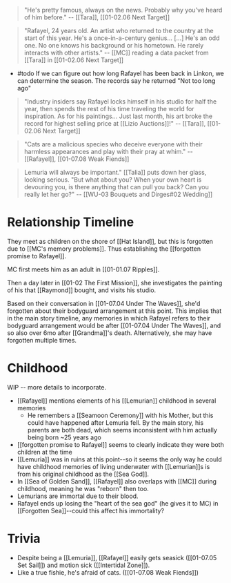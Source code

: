 > "He's pretty famous, always on the news. Probably why you've heard of him before." 
> -- [[Tara]], [[01-02.06 Next Target]]

> "Rafayel, 24 years old. An artist who returned to the country at the start of this year. He's a once-in-a-century genius... [...] He's an odd one. No one knows his background or his hometown. He rarely interacts with other artists." 
> -- [[MC]] reading a data packet from [[Tara]] in [[01-02.06 Next Target]]
* #todo If we can figure out how long Rafayel has been back in Linkon, we can determine the season. The records say he returned "Not too long ago"

> "Industry insiders say Rafayel locks himself in his studio for half the year, then spends the rest of his time traveling the world for inspiration. As for his paintings... Just last month, his art broke the record for highest selling price at [[Lizio Auctions]]!" 
> -- [[Tara]], [[01-02.06 Next Target]]

> "Cats are a malicious species who deceive everyone with their harmless appearances and play with their pray at whim."
> -- [[Rafayel]], [[01-07.08 Weak Fiends]]

> Lemuria will always be important." [[Talia]] puts down her glass, looking serious. "But what about you? When your own heart is devouring you, is there anything that can pull you back? Can you really let her go?"
> -- [[WU-03 Bouquets and Dirges#02 Wedding]]

# Relationship Timeline

They meet as children on the shore of [[Hat Island]], but this is forgotten due to [[MC's memory problems]]. Thus establishing the [[forgotten promise to Rafayel]].

MC first meets him as an adult in [[01-01.07 Ripples]].

Then a day later in [[01-02 The First Mission]], she investigates the painting of his that [[Raymond]] bought, and visits his studio.

Based on their conversation in [[01-07.04 Under The Waves]], she'd forgotten about their bodyguard arrangement at this point. This implies that in the main story timeline, any memories in which Rafayel refers to their bodyguard arrangement would be after [[01-07.04 Under The Waves]], and so also over 6mo after [[Grandma]]'s death. Alternatively, she may have forgotten multiple times.

# Childhood
WIP -- more details to incorporate.
* [[Rafayel]] mentions elements of his [[Lemurian]] childhood in several memories
	* He remembers a [[Seamoon Ceremony]] with his Mother, but this could have happened after Lemuria fell. By the main story, his parents are both dead, which seems inconsistent with him actually being born ~25 years ago
* [[forgotten promise to Rafayel]] seems to clearly indicate they were both children at the time
* [[Lemuria]] was in ruins at this point--so it seems the only way he could have childhood memories of living underwater with [[Lemurian]]s is from his original childhood as the [[Sea God]].
* In [[Sea of Golden Sand]], [[Rafayel]] also overlaps with [[MC]] during childhood, meaning he was "reborn" then too.
* Lemurians are immortal due to their blood.
* Rafayel ends up losing the "heart of the sea god" (he gives it to MC) in [[Forgotten Sea]]--could this affect his immortality?

# Trivia
* Despite being a [[Lemuria]], [[Rafayel]] easily gets seasick ([[01-07.05 Set Sail]]) and motion sick ([[Intertidal Zone]]).
* Like a true fishie, he's afraid of cats. ([[01-07.08 Weak Fiends]])